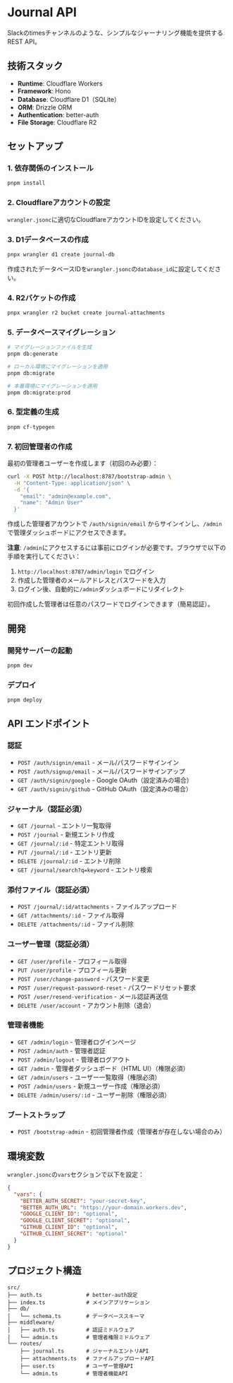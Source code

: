 # Journal API

Slackのtimesチャンネルのような、シンプルなジャーナリング機能を提供するREST API。

## 技術スタック

- **Runtime**: Cloudflare Workers
- **Framework**: Hono
- **Database**: Cloudflare D1（SQLite）
- **ORM**: Drizzle ORM
- **Authentication**: better-auth
- **File Storage**: Cloudflare R2

## セットアップ

### 1. 依存関係のインストール

```bash
pnpm install
```

### 2. Cloudflareアカウントの設定

`wrangler.jsonc`に適切なCloudflareアカウントIDを設定してください。

### 3. D1データベースの作成

```bash
pnpx wrangler d1 create journal-db
```

作成されたデータベースIDを`wrangler.jsonc`の`database_id`に設定してください。

### 4. R2バケットの作成

```bash
pnpx wrangler r2 bucket create journal-attachments
```

### 5. データベースマイグレーション

```bash
# マイグレーションファイルを生成
pnpm db:generate

# ローカル環境にマイグレーションを適用
pnpm db:migrate

# 本番環境にマイグレーションを適用
pnpm db:migrate:prod
```

### 6. 型定義の生成

```bash
pnpm cf-typegen
```

### 7. 初回管理者の作成

最初の管理者ユーザーを作成します（初回のみ必要）：

```bash
curl -X POST http://localhost:8787/bootstrap-admin \
  -H "Content-Type: application/json" \
  -d '{
    "email": "admin@example.com",
    "name": "Admin User"
  }'
```

作成した管理者アカウントで `/auth/signin/email` からサインインし、`/admin` で管理ダッシュボードにアクセスできます。

**注意**: `/admin`にアクセスするには事前にログインが必要です。ブラウザで以下の手順を実行してください：

1. `http://localhost:8787/admin/login` でログイン
2. 作成した管理者のメールアドレスとパスワードを入力  
3. ログイン後、自動的に`/admin`ダッシュボードにリダイレクト

初回作成した管理者は任意のパスワードでログインできます（簡易認証）。

## 開発

### 開発サーバーの起動

```bash
pnpm dev
```

### デプロイ

```bash
pnpm deploy
```

## API エンドポイント

### 認証

- `POST /auth/signin/email` - メール/パスワードサインイン
- `POST /auth/signup/email` - メール/パスワードサインアップ
- `GET /auth/signin/google` - Google OAuth（設定済みの場合）
- `GET /auth/signin/github` - GitHub OAuth（設定済みの場合）

### ジャーナル（認証必須）

- `GET /journal` - エントリ一覧取得
- `POST /journal` - 新規エントリ作成
- `GET /journal/:id` - 特定エントリ取得
- `PUT /journal/:id` - エントリ更新
- `DELETE /journal/:id` - エントリ削除
- `GET /journal/search?q=keyword` - エントリ検索

### 添付ファイル（認証必須）

- `POST /journal/:id/attachments` - ファイルアップロード
- `GET /attachments/:id` - ファイル取得
- `DELETE /attachments/:id` - ファイル削除

### ユーザー管理（認証必須）

- `GET /user/profile` - プロフィール取得
- `PUT /user/profile` - プロフィール更新
- `POST /user/change-password` - パスワード変更
- `POST /user/request-password-reset` - パスワードリセット要求
- `POST /user/resend-verification` - メール認証再送信
- `DELETE /user/account` - アカウント削除（退会）

### 管理者機能

- `GET /admin/login` - 管理者ログインページ
- `POST /admin/auth` - 管理者認証
- `POST /admin/logout` - 管理者ログアウト
- `GET /admin` - 管理者ダッシュボード（HTML UI）（権限必須）
- `GET /admin/users` - ユーザー一覧取得（権限必須）
- `POST /admin/users` - 新規ユーザー作成（権限必須）
- `DELETE /admin/users/:id` - ユーザー削除（権限必須）

### ブートストラップ

- `POST /bootstrap-admin` - 初回管理者作成（管理者が存在しない場合のみ）

## 環境変数

`wrangler.jsonc`の`vars`セクションで以下を設定：

```json
{
  "vars": {
    "BETTER_AUTH_SECRET": "your-secret-key",
    "BETTER_AUTH_URL": "https://your-domain.workers.dev",
    "GOOGLE_CLIENT_ID": "optional",
    "GOOGLE_CLIENT_SECRET": "optional",
    "GITHUB_CLIENT_ID": "optional",
    "GITHUB_CLIENT_SECRET": "optional"
  }
}
```

## プロジェクト構造

```text
src/
├── auth.ts              # better-auth設定
├── index.ts             # メインアプリケーション
├── db/
│   └── schema.ts        # データベーススキーマ
├── middleware/
│   ├── auth.ts          # 認証ミドルウェア
│   └── admin.ts         # 管理者権限ミドルウェア
└── routes/
    ├── journal.ts       # ジャーナルエントリAPI
    ├── attachments.ts   # ファイルアップロードAPI
    ├── user.ts          # ユーザー管理API
    └── admin.ts         # 管理者機能API
```
